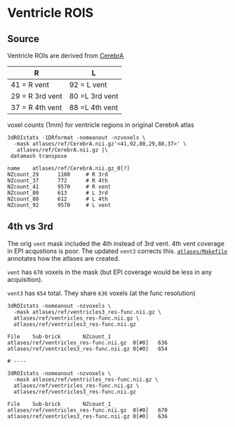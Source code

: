 # Ventricle ROIS
## Source
Ventricle ROIs are derived from [CerebrA](https://gin.g-node.org/anamanera/CerebrA/)

|R  | L|
|---|---|
|41 = R vent    | 92 = L vent   |
|29 = R 3rd vent| 80 =L 3rd vent|
|37 = R 4th vent| 88 =L 4th vent|

voxel counts (1mm) for ventricle regions in original CerebrA atlas
```
3dROIstats -1DRformat -nomeanout -nzvoxels \
  -mask atlases/ref/CerebrA.nii.gz'<41,92,80,29,88,37>' \
   atlases/ref/CerebrA.nii.gz |\
 datamash transpose

name    atlases/ref/CerebrA.nii.gz_0[?]
NZcount_29      1100     # R 3rd
NZcount_37      772      # R 4th
NZcount_41      9570     # R vent
NZcount_80      613      # L 3rd
NZcount_88      612      # L 4th
NZcount_92      9570     # L vent
```

## 4th vs 3rd
The orig `vent` mask included the 4th instead of 3rd vent. 4th vent coverage in EPI acqustions is poor.
The updated `vent3` corrects this. [`atlases/Makefile`](atlases/Makefile) annotates how the atlases are created.

`vent` has `670` voxels in the mask (but EPI coverage would be less in any acquisition).

`vent3` has `654` total. They share `636` voxels (at the func resolution)



```
3dROIstats -nomeanout -nzvoxels \
  -mask atlases/ref/ventricles3_res-func.nii.gz \
  atlases/ref/ventricles_res-func.nii.gz \
  atlases/ref/ventricles3_res-func.nii.gz

File    Sub-brick       NZcount_1
atlases/ref/ventricles_res-func.nii.gz  0[#0]   636
atlases/ref/ventricles3_res-func.nii.gz 0[#0]   654

# ---- 

3dROIstats -nomeanout -nzvoxels \
  -mask atlases/ref/ventricles_res-func.nii.gz \
  atlases/ref/ventricles_res-func.nii.gz \
  atlases/ref/ventricles3_res-func.nii.gz

File    Sub-brick       NZcount_1
atlases/ref/ventricles_res-func.nii.gz  0[#0]   670
atlases/ref/ventricles3_res-func.nii.gz 0[#0]   636
```

